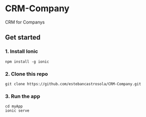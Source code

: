 # CRM-Company
CRM for Companys


## Get started
### 1. Install Ionic
`npm install -g ionic`

### 2. Clone this repo
`git clone https://github.com/estebancastrosola/CRM-Company.git`

### 3. Run the app
`cd myApp`  
`ionic serve`
